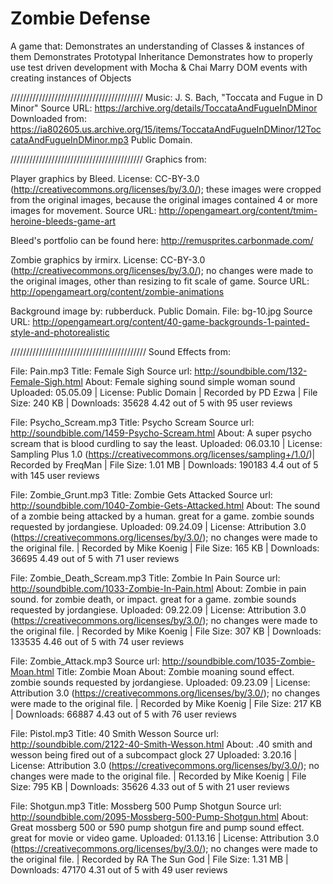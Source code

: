 # Zombie Defense

A game that:
Demonstrates an understanding of Classes & instances of them
Demonstrates Prototypal Inheritance
Demonstrates how to properly use test driven development with Mocha & Chai
Marry DOM events with creating instances of Objects

//////////////////////////////////////////
Music:
J. S. Bach, "Toccata and Fugue in D Minor"
Source URL: https://archive.org/details/ToccataAndFugueInDMinor
Downloaded from: https://ia802605.us.archive.org/15/items/ToccataAndFugueInDMinor/12ToccataAndFugueInDMinor.mp3
Public Domain.

//////////////////////////////////////////
Graphics from:

Player graphics by Bleed. License: CC-BY-3.0 (http://creativecommons.org/licenses/by/3.0/); these images were cropped from the original images, because the original images contained 4 or more images for movement.
Source URL: http://opengameart.org/content/tmim-heroine-bleeds-game-art

Bleed's portfolio can be found here: http://remusprites.carbonmade.com/

Zombie graphics by irmirx. License: CC-BY-3.0 (http://creativecommons.org/licenses/by/3.0/); no changes were made to the original images, other than resizing to fit scale of game.
Source URL: http://opengameart.org/content/zombie-animations

Background image by: rubberduck. Public Domain.
File: bg-10.jpg
Source URL: http://opengameart.org/content/40-game-backgrounds-1-painted-style-and-photorealistic

///////////////////////////////////////////
Sound Effects from:

File: Pain.mp3
Title: Female Sigh
Source url: http://soundbible.com/132-Female-Sigh.html
About: Female sighing sound simple woman sound
Uploaded: 05.05.09 | License: Public Domain | Recorded by PD Ezwa | File Size: 240 KB | Downloads: 35628
4.42 out of 5 with 95 user reviews

File: Psycho_Scream.mp3
Title: Psycho Scream
Source url: http://soundbible.com/1459-Psycho-Scream.html
About: A super psycho scream that is blood curdling to say the least.
Uploaded: 06.03.10 | License: Sampling Plus 1.0 (https://creativecommons.org/licenses/sampling+/1.0/)| Recorded by FreqMan | File Size: 1.01 MB | Downloads: 190183
4.4 out of 5 with 145 user reviews

File: Zombie_Grunt.mp3
Title: Zombie Gets Attacked
Source url: http://soundbible.com/1040-Zombie-Gets-Attacked.html
About: The sound of a zombie being attacked by a human. great for a game. zombie sounds requested by jordangiese.
Uploaded: 09.24.09 | License: Attribution 3.0 (https://creativecommons.org/licenses/by/3.0/); no changes were made to the original file. | Recorded by Mike Koenig | File Size: 165 KB | Downloads: 36695
4.49 out of 5 with 71 user reviews

File: Zombie_Death_Scream.mp3
Title: Zombie In Pain
Source url: http://soundbible.com/1033-Zombie-In-Pain.html
About: Zombie in pain sound. for zombie death, or impact. great for a game. zombie sounds requested by jordangiese.
Uploaded: 09.22.09 | License: Attribution 3.0 (https://creativecommons.org/licenses/by/3.0/); no changes were made to the original file. | Recorded by Mike Koenig | File Size: 307 KB | Downloads: 133535
4.46 out of 5 with 74 user reviews

File: Zombie_Attack.mp3
Source url: http://soundbible.com/1035-Zombie-Moan.html
Title: Zombie Moan
About: Zombie moaning sound effect. zombie sounds requested by jordangiese.
Uploaded: 09.23.09 | License: Attribution 3.0 (https://creativecommons.org/licenses/by/3.0/); no changes were made to the original file. | Recorded by Mike Koenig | File Size: 217 KB | Downloads: 66887
4.43 out of 5 with 76 user reviews

File: Pistol.mp3
Title: 40 Smith Wesson
Source url: http://soundbible.com/2122-40-Smith-Wesson.html
About: .40 smith and wesson being fired out of a subcompact glock 27
Uploaded: 3.20.16 | License: Attribution 3.0 (https://creativecommons.org/licenses/by/3.0/); no changes were made to the original file. | Recorded by Mike Koenig | File Size: 795 KB | Downloads: 35626
4.33 out of 5 with 21 user reviews

File: Shotgun.mp3
Title: Mossberg 500 Pump Shotgun
Source url: http://soundbible.com/2095-Mossberg-500-Pump-Shotgun.html
About: Great mossberg 500 or 590 pump shotgun fire and pump sound effect. great for movie or video game.
Uploaded: 01.13.16 | License: Attribution 3.0 (https://creativecommons.org/licenses/by/3.0/); no changes were made to the original file. | Recorded by RA The Sun God | File Size: 1.31 MB | Downloads: 47170
4.31 out of 5 with 49 user reviews